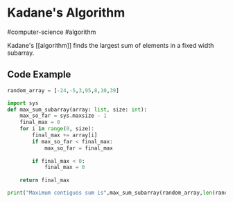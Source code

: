 # Kadane's Algorithm
#computer-science #algorithm 

Kadane's [[algorithm]] finds the largest sum of elements in a fixed width subarray.

## Code Example
```python
random_array = [-24,-5,3,95,8,10,39]

import sys
def max_sum_subarray(array: list, size: int):
    max_so_far = sys.maxsize - 1
    final_max = 0
    for i in range(0, size):
        final_max += array[i]
        if max_so_far < final_max:
            max_so_far = final_max
        
        if final_max < 0:
            final_max = 0
    
    return final_max

print("Maximum contiguos sum is",max_sum_subarray(random_array,len(random_array)))
```